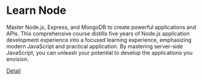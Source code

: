 # Learn Node

Master Node.js, Express, and MongoDB to create powerful applications and APIs. This comprehensive course distills five years of Node.js application development experience into a focused learning experience, emphasizing modern JavaScript and practical application. By mastering server-side JavaScript, you can unleash your potential to develop the applications you envision. 

[Detail](https://eduitfree.com/courses/learn-node)